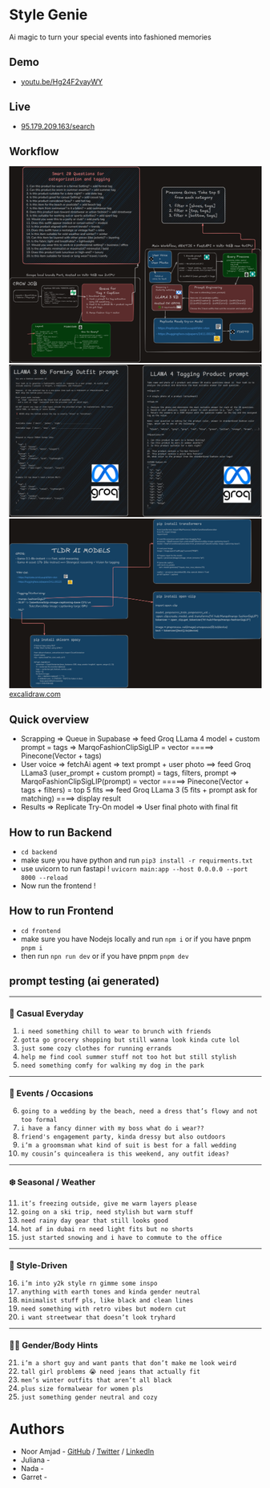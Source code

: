 # Style Genie
Ai magic to turn your special events into fashioned memories

## Demo
- [youtu.be/Hg24F2vayWY](https://youtu.be/Hg24F2vayWY)
## Live
- [95.179.209.163/search](http://95.179.209.163/search)

## Workflow
![Screenshot 1](.res/style_genie1.png)  
![Screenshot 1](.res/style_genie2.png)  
![Screenshot 1](.res/style_genie3.png)  
[excalidraw.com](https://excalidraw.com/#json=p8WtNO5GwYW8236ERYRtP,V1oXMjJ2XGuJU6HnjeAh5g)

## Quick overview 
- Scrapping => Queue in Supabase => feed Groq LLama 4 model + custom prompt = tags  => MarqoFashionClipSigLIP = vector =====> Pinecone(Vector + tags)
- User voice => fetchAi agent => text prompt + user photo ==> feed Groq LLama3 (user_prompt + custom prompt) = tags, filters, prompt => MarqoFashionClipSigLIP(prompt) = vector =====> Pinecone(Vector + tags + filters) = top 5 fits ==> feed Groq LLama 3 (5 fits + prompt ask for matching) ====> display result
- Results => Replicate Try-On model => User final photo with final fit

## How to run Backend
- `cd backend`
- make sure you have python and run `pip3 install -r requirments.txt`
- use uvicorn to run fastapi ! `uvicorn main:app --host 0.0.0.0 --port 8000 --reload`
- Now run the frontend ! 

## How to run Frontend
- `cd frontend`
- make sure you have Nodejs locally and run `npm i` or if you have pnpm `pnpm i`
- then run `npn run dev` or if you have pnpm `pnpm dev`

## prompt testing (ai generated)

---

### 👗 Casual Everyday

1. `i need something chill to wear to brunch with friends`
2. `gotta go grocery shopping but still wanna look kinda cute lol`
3. `just some cozy clothes for running errands`
4. `help me find cool summer stuff not too hot but still stylish`
5. `need something comfy for walking my dog in the park`

---

### 🥂 Events / Occasions

6. `going to a wedding by the beach, need a dress that’s flowy and not too formal`
7. `i have a fancy dinner with my boss what do i wear??`
8. `friend's engagement party, kinda dressy but also outdoors`
9. `i’m a groomsman what kind of suit is best for a fall wedding`
10. `my cousin’s quinceañera is this weekend, any outfit ideas?`

---

### ❄️ Seasonal / Weather

11. `it’s freezing outside, give me warm layers please`
12. `going on a ski trip, need stylish but warm stuff`
13. `need rainy day gear that still looks good`
14. `hot af in dubai rn need light fits but no shorts`
15. `just started snowing and i have to commute to the office`

---

### 👟 Style-Driven

16. `i’m into y2k style rn gimme some inspo`
17. `anything with earth tones and kinda gender neutral`
18. `minimalist stuff pls, like black and clean lines`
19. `need something with retro vibes but modern cut`
20. `i want streetwear that doesn’t look tryhard`

---

### 🧍‍♂️ Gender/Body Hints

21. `i’m a short guy and want pants that don’t make me look weird`
22. `tall girl problems 😭 need jeans that actually fit`
23. `men’s winter outfits that aren’t all black`
24. `plus size formalwear for women pls`
25. `just something gender neutral and cozy`


# Authors
- Noor Amjad - [GitHub](https://github.com/Justxd22) / [Twitter](https://twitter.com/_xd222) / [LinkedIn](https://www.linkedin.com/in/noor-amjad-xd)
- Juliana -
- Nada - 
- Garret -

